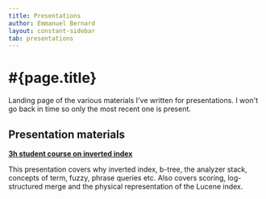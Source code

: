 ```yaml
---
title: Presentations
author: Emmanuel Bernard
layout: constant-sidebar
tab: presentations
---
```

  
# #{page.title}

Landing page of the various materials I've written for presentations.
I won't go back in time so only the most recent one is present.

## Presentation materials

**[3h student course on inverted index](/presentations/inverted-index/)**

This presentation covers why inverted index, b-tree, the analyzer stack, concepts of term, fuzzy, phrase queries etc.
Also covers scoring, log-structured merge and the physical representation of the Lucene index.
